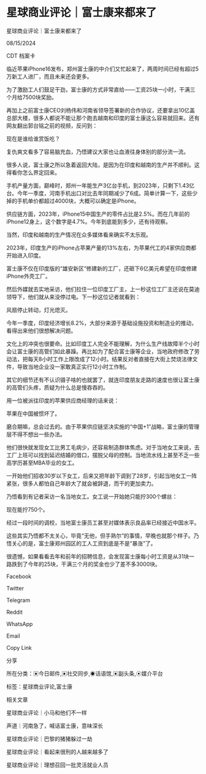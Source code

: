 # 星球商业评论｜富士康来都来了

星球商业评论｜富士康来都来了

08/15/2024

CDT 档案卡













临近苹果iPhone16发布，郑州富士康的中介们又忙起来了，两周时间已经有超过5万新工人进厂，而且未来还会更多。

为了激励工人们鼓足干劲，富士康的方式非常直给——工资25块一小时，干满三个月给7500块奖励。

再加上之前富士康CEO刘杨伟和河南省领导签署新的合作协议，还要拿出10亿盖总部大楼，很多人都说不能让那个跑去越南和印度的富士康这么容易就回来。还有网友翻出郭台铭之前的视频，反问到：

现在是谁给谁赏饭吃？

复仇爽文看多了容易脑充血，乃悟建议大家也让血液往身体别的部分流一流。

很多人说，富士康之所以急着返回大陆，是因为在印度和越南的生产并不顺利。这得看你怎么界定回来。

手机产量方面，巅峰时，郑州一年能生产3亿台手机，到2023年，只剩下1.43亿台。今年一季度，河南手机出口对比去年同期减少了6成。简单计算一下，这些少掉的手机单价都超过4000块，大概可以确定是iPhone。

供应链方面，2023年，iPhone15中国生产的零件占比是2.5%。而在几年前的iPhone12身上，这个数字是4.7%。今年到底能到多少，还有待观察。

当然，印度和越南的生产情况在众多媒体看来确实不太乐观。

2023年，印度生产的iPhone占苹果产量的13%左右，为苹果代工的4家供应商都开始进入印度。

富士康不仅在印度版的“雄安新区”修建新的工厂，还砸下6亿美元希望在印度修建iPhone外壳工厂。

然后外媒就去实地采访，他们拉住一位印度工厂主，上一秒这位工厂主还说在莫迪领导下，他们就从来没停过电。下一秒这位记者就看到：

风扇停止转动，灯光熄灭。

今年一季度，印度经济增长8.2%，大部分来源于基础设施投资和制造业的推动，看得出来他们很想解决问题。

文化上的冲突也很要命。比如印度工人完全不能理解，为什么生产线故障半个小时会让富士康的高管们如此暴躁。再比如为了配合富士康等企业，当地政府修改了劳动法，把每天8小时工作上限改成了12小时。结果反对者直接在大街上焚烧法律文件，导致当地企业没一家敢真正实行12小时工作制。

其它的细节还有不认识镊子啥的也就罢了，就连印度朋友走路的速度也很让富士康的高管们头疼，质疑为什么总是慢吞吞的。

用一位被派往印度的苹果供应商经理的话来说：

苹果在中国被惯坏了。

磨合期嘛，总会过去的。由于苹果供应链坚决实施的“中国+1”战略，富士康的管理层不得不想出一些办法。

他们很快就发现女工比男工毛病少，还容易制造群体焦虑。对于当地女工来说，去工厂上班可以找到延迟结婚的借口，摆脱父母的控制。当地流水线上甚至不乏一些高学历甚至MBA毕业的女工。

一开始他们招收30岁以下女工，后来又把年龄下调到了28岁，引起当地女工一阵紧张，很多人都怕自己年龄大了就会被辞退，而干的更加卖力。

乃悟看到有记者采访一名当地女工。女工说一开始她只能拧300个螺丝：

现在能拧750个。

经过一段时间的调校，当地富士康员工甚至对媒体表示良品率已经接近中国水平。

这些其实乃悟都不太关心，毕竟“无他，但手熟尔”的事情，早晚也就那个样子。乃悟关心的是，富士康郑州园区的工人工资到底是不是“暴涨”了。

很遗憾，如果看看去年和前年的招聘信息，会发现富士康每小时工资是从31块一路跌到了今年的25块，干满三个月的奖金也少了差不多3000块。

Facebook

Twitter

Telegram

Reddit

WhatsApp

Email

Copy Link

分享

所在分类：▣今日邮件,▣社交同步,◉话语馆,▣副头条,⦿媒介平台

标签：星球商业评论,富士康

相关文章

星球商业评论｜小马和他们不一样

声道｜河南急了，喊话富士康，意味深长

星球商业评论｜巴黎的猪猪躲过一劫

星球商业评论｜看起来很刑的人越来越多了

星球商业评论｜理想召回一批灵活就业人员